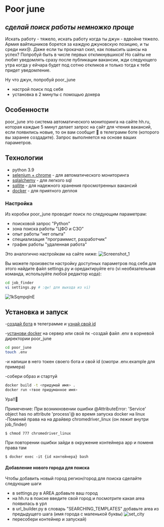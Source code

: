 # Poor june
## _сделай поиск работы немножко проще_

Искать работу - тяжело, искать работу когда ты джун - вдвойне тяжело.
Армия вайтишников борется за каждую джуновскую позицию, и ты среди них😢. Даже если ты прокачал скил, как повысить шансы на успех?
Попробуй быть в числе первых откликнувшихся! Но сайты не любят уведомлять сразу после публикации вакансии, жди следующего утра когда у ейчара будет под сотню откликов и только тогда к тебе придет уведомление. 

Ну что джун, попробуй poor_june

- настрой поиск под себя
- установка в 2 минуты с помощью докера

## Особенности
poor_june это система автоматического мониторинга на сайте hh.ru, которая каждые 5 минут делает запрос на сайт для чтения
вакансий, если появились новые, то он вам сообщит 💬 в телеграмм боте (которого вы заранее создадите).
Запрос выполняется на основе ваших параметров.

## Технологии

- python 3.9
- [selenium + chrome](https://www.selenium.dev/documentation/overview/) - для автоматического мониторинга
- [sqlalchemy](https://docs.sqlalchemy.org/en/14/) - для легкого sql
- [sqllite](https://www.sqlite.org/docs.html) - для надежного хранения просмотренных вакансий
- [docker](https://www.docker.com/) - для приятного деплоя

### Настройка

Из коробки poor_june проводит поиск по следующим параметрам:
- поисковой запрос "Python"
- зона поиска работы "ЦФО и СЗО"
- опыт работы "нет опыта"
- специализация "программист, разработчик"
- график работы "удаленная работа"

Это аналогично настройкам на сайте ниже:
![Screenshot_1](https://user-images.githubusercontent.com/104005279/204966455-708f46e7-cf38-4b67-a9e0-11b892e2c55c.png)

Вы можете произвести настройку доступных параметров под себя
для этого найдите файл settings.py и оредактируйте его (vi необязательная команда, используйте любой редактор кода):

```sh
cd job_finder
vi settings.py # :qw! для выхода из vi)
```

![1kSqmpqInE](https://user-images.githubusercontent.com/104005279/204967933-c3432ec4-bdf1-4ac8-94c9-f8a5ac82f5bd.gif)



## Установка и запуск

-[создай бота](https://sendpulse.com/ru/knowledge-base/chatbot/telegram/create-telegram-chatbot) в телеграмме и [узнай свой id](https://perfluence.net/blog/article/kak-uznat-id-telegram)

-[установи docker](https://docs.docker.com/desktop/install/mac-install/) на сервер или свой пк
-создай файл .env в корневой директории poor_june
```sh
cd poor_june
touch .env
```
-и напиши в него токен своего бота и свой id (смотри .env.example для примера)

-собери образ и стартуй

```sh
docker build -t <придумай имя> .
docker run <твое придуманное имя>
```
Ура!!🥳 


  Примечение:
    При возникновении ошибки @AttributeError: 'Service' object has no attribute 'process'@ во время запуска docker на linux
      -Поменяй права на на драйвер chromedriver_linux (он лежит внутри job_finder)
```
$ chmod 777 chromedriver_linux
```

При повторении ошибки зайди в окружение контейнера app и поменя права там
```
$ docker exec -it {id контейнера} bash
```
#### Добавление нового города для поиска

Чтобы добавить новый город регион/город для поиска сделайте следующие шаги
- в settings.ру в AREA добавьте ваш город
- на hh.ru в поиске введите свой город и посмотрите какая area появилась в урл
- в url_builder.py в словарь "SEARCHING_TEMPLATES" добавьте area из предыдущего шага (имя города с маленькой буквы)
![set_city](https://user-images.githubusercontent.com/104005279/204971399-34f89cf3-de18-41bb-b364-5f4c52ab51e5.png)
- пересобери контейнер и запускай)
